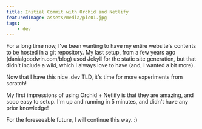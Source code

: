 ```yaml
---
title: Initial Commit with Orchid and Netlify
featuredImage: assets/media/pic01.jpg
tags:
    - dev
---
```


For a long time now, I've been wanting to have my entire website's contents to be hosted in a git repository. My last setup, from a few years ago (danialgoodwin.com/blog) used Jekyll for the static site generation, but that didn't include a wiki, which I always love to have (and, I wanted a bit more).

Now that I have this nice .dev TLD, it's time for more experiments from scratch!

My first impressions of using Orchid + Netlify is that they are amazing, and sooo easy to setup. I'm up and running in 5 minutes, and didn't have any prior knowledge!

For the foreseeable future, I will continue this way. :)
